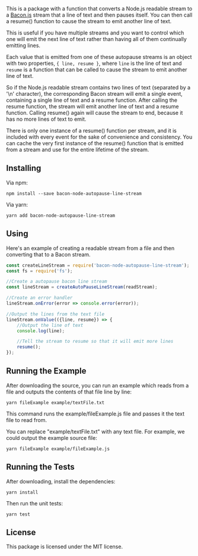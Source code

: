 This is a package with a function that converts a Node.js readable stream to a [Bacon.js](https://baconjs.github.io/) stream that a line of text and then pauses itself. You can then call a resume() function to cause the stream to emit another line of text.

This is useful if you have multiple streams and you want to control which one will emit the next line of text rather than having all of them continually emitting lines.

Each value that is emitted from one of these autopause streams is an object with two properties, ```{ line, resume }```, where ```line``` is the line of text and ```resume``` is a function that can be called to cause the stream to emit another line of text.

So if the Node.js readable stream contains two lines of text (separated by a '\n' character), the corresponding Bacon stream will emit a single event, containing a single line of text and a resume function. After calling the resume function, the stream will emit another line of text and a resume function. Calling resume() again will cause the stream to end, because it has no more lines of text to emit.

There is only one instance of a resume() function per stream, and it is included with every event for the sake of convenience and consistency. You can cache the very first instance of the resume() function that is emitted from a stream and use for the entire lifetime of the stream. 

## Installing

Via npm:

```
npm install --save bacon-node-autopause-line-stream
```

Via yarn:

```
yarn add bacon-node-autopause-line-stream
```

## Using

Here's an example of creating a readable stream from a file and then converting that to a Bacon stream.

```javascript
const createLineStream = require('bacon-node-autopause-line-stream');
const fs = require('fs');

//Create a autopause bacon line stream
const lineStream = createAutoPauseLineStream(readStream);

//Create an error handler
lineStream.onError(error => console.error(error));

//Output the lines from the text file
lineStream.onValue(({line, resume}) => {
	//Output the line of text
	console.log(line);

	//Tell the stream to resume so that it will emit more lines
	resume();
});
```

## Running the Example

After downloading the source, you can run an example which reads from a file and outputs the contents of that file line by line:

```
yarn fileExample example/textFile.txt
```

This command runs the example/fileExample.js file and passes it the text file to read from.

You can replace "example/textFile.txt" with any text file. For example, we could output the example source file:

```
yarn fileExample example/fileExample.js
```

## Running the Tests

After downloading, install the dependencies:

```yarn install```


Then run the unit tests:

 ```yarn test```

## License

This package is licensed under the MIT license.